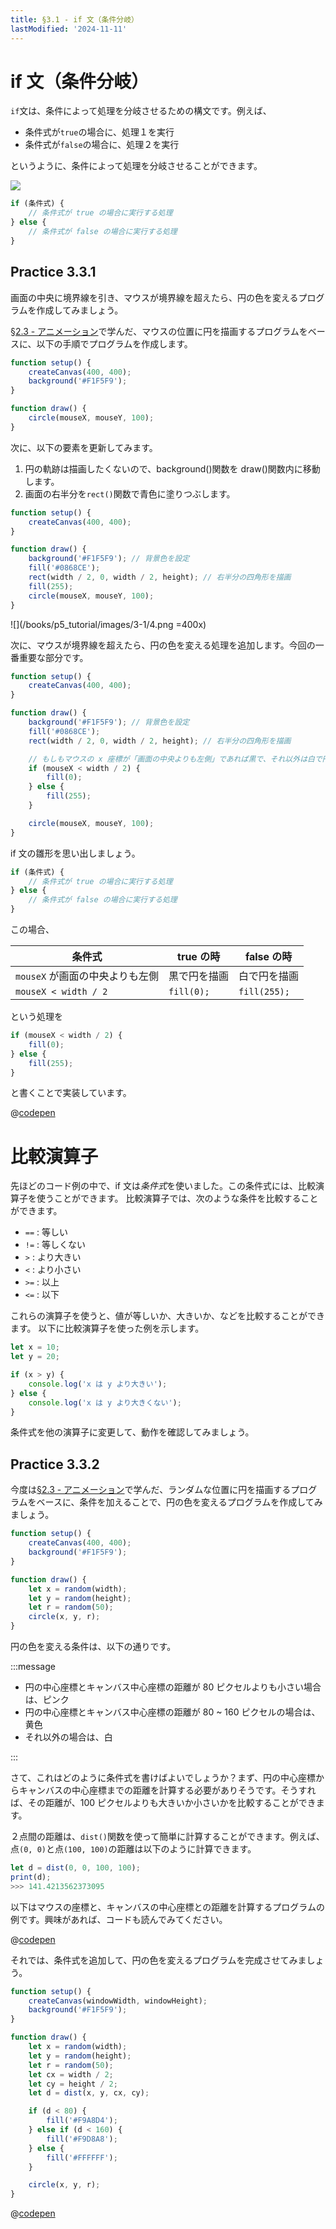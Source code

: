 ```yaml
---
title: §3.1 - if 文（条件分岐）
lastModified: '2024-11-11'
---
```


# if 文（条件分岐）

`if`文は、条件によって処理を分岐させるための構文です。例えば、

- 条件式が`true`の場合に、処理１を実行
- 条件式が`false`の場合に、処理２を実行

というように、条件によって処理を分岐させることができます。

![](/books/p5_tutorial/images/3-1/2.png)

```js
if (条件式) {
    // 条件式が true の場合に実行する処理
} else {
    // 条件式が false の場合に実行する処理
}
```

## Practice 3.3.1

画面の中央に境界線を引き、マウスが境界線を超えたら、円の色を変えるプログラムを作成してみましょう。

[§2.3 - アニメーション](https://kenji-codelab.vercel.app/books/p5_tutorial/2-3)で学んだ、マウスの位置に円を描画するプログラムをベースに、以下の手順でプログラムを作成します。

```js
function setup() {
    createCanvas(400, 400);
    background('#F1F5F9');
}

function draw() {
    circle(mouseX, mouseY, 100);
}
```

次に、以下の要素を更新してみます。

1. 円の軌跡は描画したくないので、background()関数を draw()関数内に移動します。
2. 画面の右半分を`rect()`関数で青色に塗りつぶします。

```js
function setup() {
    createCanvas(400, 400);
}

function draw() {
    background('#F1F5F9'); // 背景色を設定
    fill('#0868CE');
    rect(width / 2, 0, width / 2, height); // 右半分の四角形を描画
    fill(255);
    circle(mouseX, mouseY, 100);
}
```

![](/books/p5_tutorial/images/3-1/4.png =400x)

次に、マウスが境界線を超えたら、円の色を変える処理を追加します。今回の一番重要な部分です。

```js
function setup() {
    createCanvas(400, 400);
}

function draw() {
    background('#F1F5F9'); // 背景色を設定
    fill('#0868CE');
    rect(width / 2, 0, width / 2, height); // 右半分の四角形を描画

    // もしもマウスの x 座標が「画面の中央よりも左側」であれば黒で、それ以外は白で円を描画
    if (mouseX < width / 2) {
        fill(0);
    } else {
        fill(255);
    }

    circle(mouseX, mouseY, 100);
}
```

if 文の雛形を思い出しましょう。

```js
if (条件式) {
    // 条件式が true の場合に実行する処理
} else {
    // 条件式が false の場合に実行する処理
}
```

この場合、

| 条件式                          | true の時    | false の時   |
| ------------------------------- | ------------ | ------------ |
| `mouseX` が画面の中央よりも左側 | 黒で円を描画 | 白で円を描画 |
| `mouseX < width / 2`            | `fill(0);`   | `fill(255);` |

という処理を

```js
if (mouseX < width / 2) {
    fill(0);
} else {
    fill(255);
}
```

と書くことで実装しています。

@[codepen](https://codepen.io/karutt/pen/yLdxZey)

# 比較演算子

先ほどのコード例の中で、if 文は*条件式*を使いました。この条件式には、比較演算子を使うことができます。
比較演算子では、次のような条件を比較することができます。

- `==` : 等しい
- `!=` : 等しくない
- `>` : より大きい
- `<` : より小さい
- `>=` : 以上
- `<=` : 以下

これらの演算子を使うと、値が等しいか、大きいか、などを比較することができます。
以下に比較演算子を使った例を示します。

```js
let x = 10;
let y = 20;

if (x > y) {
    console.log('x は y より大きい');
} else {
    console.log('x は y より大きくない');
}
```

条件式を他の演算子に変更して、動作を確認してみましょう。

## Practice 3.3.2

今度は[§2.3 - アニメーション](https://kenji-codelab.vercel.app/books/p5_tutorial/2-3)で学んだ、ランダムな位置に円を描画するプログラムをベースに、条件を加えることで、円の色を変えるプログラムを作成してみましょう。

```js
function setup() {
    createCanvas(400, 400);
    background('#F1F5F9');
}

function draw() {
    let x = random(width);
    let y = random(height);
    let r = random(50);
    circle(x, y, r);
}
```

円の色を変える条件は、以下の通りです。

:::message

- 円の中心座標とキャンバス中心座標の距離が 80 ピクセルよりも小さい場合は、ピンク
- 円の中心座標とキャンバス中心座標の距離が 80 ~ 160 ピクセルの場合は、黄色
- それ以外の場合は、白

:::

さて、これはどのように条件式を書けばよいでしょうか？まず、円の中心座標からキャンバスの中心座標までの距離を計算する必要がありそうです。そうすれば、その距離が、100 ピクセルよりも大きいか小さいかを比較することができます。

２点間の距離は、`dist()`関数を使って簡単に計算することができます。例えば、点`(0, 0)`と点`(100, 100)`の距離は以下のように計算できます。

```js
let d = dist(0, 0, 100, 100);
print(d);
>>> 141.4213562373095
```

以下はマウスの座標と、キャンバスの中心座標との距離を計算するプログラムの例です。興味があれば、コードも読んでみてください。

@[codepen](https://codepen.io/karutt/pen/JjQmrdb)

それでは、条件式を追加して、円の色を変えるプログラムを完成させてみましょう。

```js
function setup() {
    createCanvas(windowWidth, windowHeight);
    background('#F1F5F9');
}

function draw() {
    let x = random(width);
    let y = random(height);
    let r = random(50);
    let cx = width / 2;
    let cy = height / 2;
    let d = dist(x, y, cx, cy);

    if (d < 80) {
        fill('#F9A8D4');
    } else if (d < 160) {
        fill('#F9D8A8');
    } else {
        fill('#FFFFFF');
    }

    circle(x, y, r);
}
```

@[codepen](https://codepen.io/karutt/pen/OJeBxWa)

